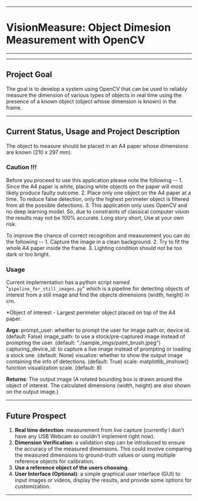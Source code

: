 --------------------------------------------------
# VisionMeasure: Object Dimesion Measurement with OpenCV
----------------------------------------------

----------------------------------------
## Project Goal

The goal is to develop a system using OpenCV that can be used to reliably measure the dimension of various types of objects in real time using the presence of a known object (object whose dimension is known) in the frame. 

-----------------------------------------------

## Current Status, Usage and Project Description

The object to measure should be placed in an A4 paper whose dimensions are known (210 x 297 mm). 

### Caution !!!
Before you proceed to use this application please note the following -- 
    1. Since the A4 paper is white, placing white objects on the paper will 
    most likely produce faulty outcome.
    2. Place only one object on the A4 paper at a time. To reduce false detection, only the highest 
    perimeter object is filtered from all the possible detections.
    3. This application only uses OpenCV and no deep learning model. So, due 
    to constraints of classical computer vision the results may not be 
    100% accurate. Long story short, Use at your own risk.

To improve the chance of correct recognition and measurement you can do the following --
    1. Capture the image in a clean background.
    2. Try to fit the whole A4 paper inside the frame.
    3. Lighting condition should not be too dark or too bright.

### Usage
Current implementation has a python script named "`pipeline_for_still_images.py`" which is a pipeline for detecting objects of interest from a still image and find the objects dimensions (width, height) in cm.

*Object of interest - Largest perimeter object placed on top of the A4 paper.

**Args**:
    prompt_user: whether to prompt the user for image path or, device id. (default: False)
    image_path: to use a stock/pre-captured image instead of prompting the user. (default: "./sample_imgs/paint_brush.jpeg")
    capturing_device_id: to capture a live image instead of prompting or loading a stock one. (default: None)
    visualize: whether to show the output image containing the info of detections. (default: True)
    scale: matplotlib_imshow() function visualization scale. (default: 8)

**Returns**: The output image (A rotated bounding box is drawn around the object of interest. The calculated dimensions (width, height) are also shown on the output image.)

-------------------------------------------------

## Future Prospect

1. **Real time detection**: measurement from live capture (currently I don't have any USB Webcam so couldn't implement right now).
2. **Dimension Verification**: a validation step can be introduced to ensure the accuracy of the measured dimensions. This could involve comparing the measured dimensions to ground-truth values or using multiple reference objects for calibration.
3. **Use a reference object of the users choosing**. 
4. **User Interface (Optional)**: a simple graphical user interface (GUI) to input images or videos, display the results, and provide some options for customization.

-----------------------------------------------------